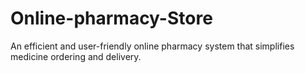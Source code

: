# Online-pharmacy-Store
An efficient and user-friendly online pharmacy system that simplifies medicine ordering and delivery.

